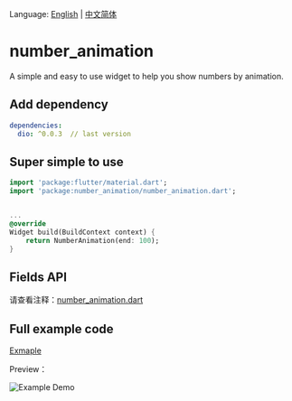 Language: [English](README.md) | [中文简体](README-ZH.md)

# number_animation
A simple and easy to use widget to help you show numbers by animation.

## Add dependency
```yaml
dependencies:
  dio: ^0.0.3  // last version
```

## Super simple to use
```dart
import 'package:flutter/material.dart';
import 'package:number_animation/number_animation.dart';


...
@override
Widget build(BuildContext context) {
    return NumberAnimation(end: 100);
}
```

## Fields API
请查看注释：[number_animation.dart](lib/number_animation.dart)

## Full example code
[Exmaple](example/number_animation.dart)

Preview：

![Example Demo](https://img.alicdn.com/imgextra/i4/O1CN01SPF2q11E5trTOa8Qa_!!6000000000301-1-tps-436-190.gif)
